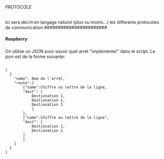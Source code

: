 ###### PROTOCOLE ######
Ici sera décrit en langage naturel (plus ou moins...) les differents protocoles de communication 
#######################
##### Raspberry #####
On utilise un JSON pour savoir quel arret "implementer" dans le script. Le json est de la forme suivante:
<pre><code>
[   
  {
    "name": Nom de l'arret,
    "route":[
        {"name":Chiffre ou lettre de la ligne,
        "dest": [
            Destionation 1,
            Destionation 2,
            Destionation 3
            ]
        },
        {"name":Chiffre ou lettre de la ligne",
        "dest": [
            Destionation 1,
            Destionation 2
        ]                
        }
    ]
  }
]
</code></pre>
